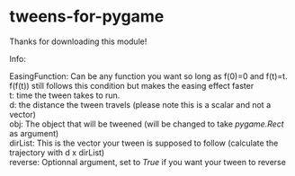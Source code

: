 # tweens-for-pygame

Thanks for downloading this module!

Info:

EasingFunction: Can be any function you want so long as f(0)=0 and f(t)=t. f(f(t)) still follows this condition but makes the easing effect faster  
t: time the tween takes to run.  
d: the distance the tween travels (please note this is a scalar and not a vector)  
obj: The object that will be tweened (will be changed to take *pygame.Rect* as argument)  
dirList: This is the vector your tween is supposed to follow (calculate the trajectory with d x dirList)  
reverse: Optionnal argument, set to *True* if you want your tween to reverse
